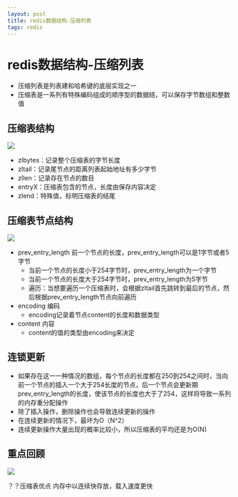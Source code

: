 ```yaml
--- 
layout: post 
title: redis数据结构-压缩列表 
tags: redis 
---
```

# redis数据结构-压缩列表
- 压缩列表是列表建和哈希键的底层实现之一
- 压缩表是一系列有特殊编码组成的顺序型的数据结，可以保存字节数组和整数值

## 压缩表结构
![](https://cdn.jsdelivr.net/gh/nber1994/fu0k@master/uPic/20181117163711230_1673580428.png)
- zlbytes：记录整个压缩表的字节长度
- zltail：记录尾节点的距离列表起始地址有多少字节
- zllen：记录存在节点的数目
- entryX：压缩表包含的节点，长度由保存内容决定
- zlend：特殊值，标明压缩表的结尾

## 压缩表节点结构
![](https://cdn.jsdelivr.net/gh/nber1994/fu0k@master/uPic/20181117164343168_125444990.png)
- prev_entry_length 前一个节点的长度，prev_entry_length可以是1字节或者5字节
    - 当前一个节点的长度小于254字节时，prev_entry_length为一个字节
    - 当前一个节点的长度大于254字节时，prev_entry_length为5字节
    - 遍历：当想要遍历一个压缩表时，会根据zltail首先跳转到最后的节点，然后根据prev_entry_length节点向前遍历
- encoding 编码
    - encoding记录着节点content的长度和数据类型
- content 内容
    - content的值的类型由encoding来决定
## 连锁更新
- 如果存在这一一种情况的数组，每个节点的长度都在250到254之间时，当向前一个节点的插入一个大于254长度的节点，后一个节点会更新期prev_entry_length的长度，使该节点的长度也大于了254，这样将导致一系列的内存重分配操作
- 除了插入操作，删除操作也会导致连续更新的操作
- 在连续更新的情况下，最坏为O（N^2）
- 连续更新操作大量出现的概率比较小，所以压缩表的平均还是为O(N)

## 重点回顾
![](https://cdn.jsdelivr.net/gh/nber1994/fu0k@master/uPic/20181117170719184_1598835606.png)


？？压缩表优点
内存中以连续快存放，载入速度更快

